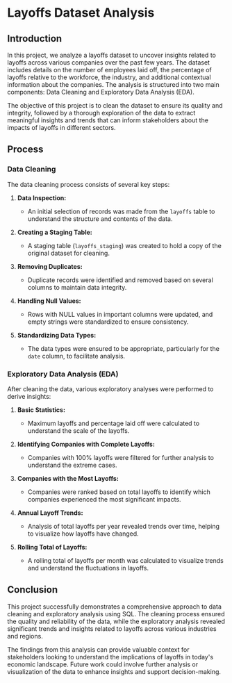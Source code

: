 # Layoffs Dataset Analysis

## Introduction

In this project, we analyze a layoffs dataset to uncover insights related to layoffs across various companies over the past few years. The dataset includes details on the number of employees laid off, the percentage of layoffs relative to the workforce, the industry, and additional contextual information about the companies. The analysis is structured into two main components: Data Cleaning and Exploratory Data Analysis (EDA). 

The objective of this project is to clean the dataset to ensure its quality and integrity, followed by a thorough exploration of the data to extract meaningful insights and trends that can inform stakeholders about the impacts of layoffs in different sectors.

## Process

### Data Cleaning

The data cleaning process consists of several key steps:

1. **Data Inspection:**
   - An initial selection of records was made from the `layoffs` table to understand the structure and contents of the data.

2. **Creating a Staging Table:**
   - A staging table (`layoffs_staging`) was created to hold a copy of the original dataset for cleaning.

3. **Removing Duplicates:**
   - Duplicate records were identified and removed based on several columns to maintain data integrity.

4. **Handling Null Values:**
   - Rows with NULL values in important columns were updated, and empty strings were standardized to ensure consistency.

5. **Standardizing Data Types:**
   - The data types were ensured to be appropriate, particularly for the `date` column, to facilitate analysis.

### Exploratory Data Analysis (EDA)

After cleaning the data, various exploratory analyses were performed to derive insights:

1. **Basic Statistics:**
   - Maximum layoffs and percentage laid off were calculated to understand the scale of the layoffs.

2. **Identifying Companies with Complete Layoffs:**
   - Companies with 100% layoffs were filtered for further analysis to understand the extreme cases.

3. **Companies with the Most Layoffs:**
   - Companies were ranked based on total layoffs to identify which companies experienced the most significant impacts.

4. **Annual Layoff Trends:**
   - Analysis of total layoffs per year revealed trends over time, helping to visualize how layoffs have changed.

5. **Rolling Total of Layoffs:**
   - A rolling total of layoffs per month was calculated to visualize trends and understand the fluctuations in layoffs.

## Conclusion

This project successfully demonstrates a comprehensive approach to data cleaning and exploratory analysis using SQL. The cleaning process ensured the quality and reliability of the data, while the exploratory analysis revealed significant trends and insights related to layoffs across various industries and regions. 

The findings from this analysis can provide valuable context for stakeholders looking to understand the implications of layoffs in today's economic landscape. Future work could involve further analysis or visualization of the data to enhance insights and support decision-making.
